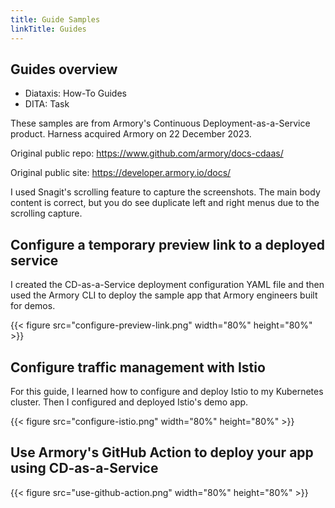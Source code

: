 ```yaml
---
title: Guide Samples
linkTitle: Guides
---
```



## Guides overview

- Diataxis: How-To Guides
- DITA: Task

These samples are from Armory's Continuous Deployment-as-a-Service product. Harness acquired Armory on 22 December 2023.

Original public repo: https://www.github.com/armory/docs-cdaas/

Original public site: https://developer.armory.io/docs/

I used Snagit's scrolling feature to capture the screenshots. The main body content is correct, but you do see duplicate left and right menus due to the scrolling capture.

## Configure a temporary preview link to a deployed service

I created the CD-as-a-Service deployment configuration YAML file and then used the Armory CLI to deploy the sample app that Armory engineers built for demos.

{{< figure src="configure-preview-link.png" width="80%" height="80%" >}}

## Configure traffic management with Istio

For this guide, I learned how to configure and deploy Istio to my Kubernetes cluster. Then I configured and deployed Istio's demo app.

{{< figure src="configure-istio.png"  width="80%" height="80%" >}}

## Use Armory's GitHub Action to deploy your app using CD-as-a-Service



{{< figure src="use-github-action.png"  width="80%" height="80%" >}}
